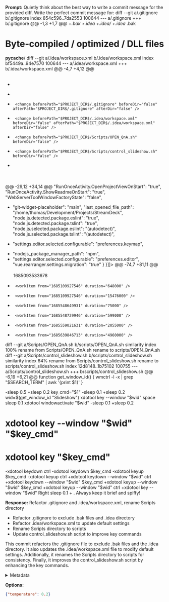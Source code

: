 **Prompt:**
Quietly think about the best way to write a commit message for the provided diff. Write the perfect commit message for: diff --git a/.gitignore b/.gitignore
index 854c596..7da2553 100644
--- a/.gitignore
+++ b/.gitignore
@@ -1,3 +1,7 @@
+*.bak
+.idea
+.idea/
+.idea*
 .bak
 # Byte-compiled / optimized / DLL files
 __pycache__/
diff --git a/.idea/workspace.xml b/.idea/workspace.xml
index bf5449a..94e7570 100644
--- a/.idea/workspace.xml
+++ b/.idea/workspace.xml
@@ -4,7 +4,12 @@
     <option name="autoReloadType" value="SELECTIVE" />
   </component>
   <component name="ChangeListManager">
-    <list default="true" id="8af50231-0cb3-4ef9-9ec2-5d8c8b56c2b1" name="Changes" comment="" />
+    <list default="true" id="8af50231-0cb3-4ef9-9ec2-5d8c8b56c2b1" name="Changes" comment="">
+      <change beforePath="$PROJECT_DIR$/.gitignore" beforeDir="false" afterPath="$PROJECT_DIR$/.gitignore" afterDir="false" />
+      <change beforePath="$PROJECT_DIR$/.idea/workspace.xml" beforeDir="false" afterPath="$PROJECT_DIR$/.idea/workspace.xml" afterDir="false" />
+      <change beforePath="$PROJECT_DIR$/Scripts/OPEN_QnA.sh" beforeDir="false" />
+      <change beforePath="$PROJECT_DIR$/Scripts/control_slideshow.sh" beforeDir="false" />
+    </list>
     <option name="SHOW_DIALOG" value="false" />
     <option name="HIGHLIGHT_CONFLICTS" value="true" />
     <option name="HIGHLIGHT_NON_ACTIVE_CHANGELIST" value="false" />
@@ -29,12 +34,14 @@
     "RunOnceActivity.OpenProjectViewOnStart": "true",
     "RunOnceActivity.ShowReadmeOnStart": "true",
     "WebServerToolWindowFactoryState": "false",
+    "git-widget-placeholder": "main",
     "last_opened_file_path": "/home/thomas/Development/Projects/StreamDeck",
     "node.js.detected.package.eslint": "true",
     "node.js.detected.package.tslint": "true",
     "node.js.selected.package.eslint": "(autodetect)",
     "node.js.selected.package.tslint": "(autodetect)",
-    "settings.editor.selected.configurable": "preferences.keymap",
+    "nodejs_package_manager_path": "npm",
+    "settings.editor.selected.configurable": "preferences.editor",
     "vue.rearranger.settings.migration": "true"
   }
 }]]></component>
@@ -74,7 +81,11 @@
       <option name="number" value="Default" />
       <option name="presentableId" value="Default" />
       <updated>1685093533678</updated>
-      <workItem from="1685109927546" duration="648000" />
+      <workItem from="1685109927546" duration="15476000" />
+      <workItem from="1685548649931" duration="75000" />
+      <workItem from="1685548729946" duration="599000" />
+      <workItem from="1685559021631" duration="2055000" />
+      <workItem from="1685639846713" duration="4960000" />
     </task>
     <servers />
   </component>
diff --git a/Scripts/OPEN_QnA.sh b/scripts/OPEN_QnA.sh
similarity index 100%
rename from Scripts/OPEN_QnA.sh
rename to scripts/OPEN_QnA.sh
diff --git a/Scripts/control_slideshow.sh b/scripts/control_slideshow.sh
similarity index 64%
rename from Scripts/control_slideshow.sh
rename to scripts/control_slideshow.sh
index 12d8148..1b75102 100755
--- a/Scripts/control_slideshow.sh
+++ b/scripts/control_slideshow.sh
@@ -6,19 +6,21 @@ function get_window_id() {
   wmctrl -l -x | grep "$SEARCH_TERM" | awk '{print $1}'
 }
 
-sleep 0.5
+sleep 0.2
 key_cmd="$1"
-sleep 0.1
+sleep 0.2
 wid=$(get_window_id "Slideshow")
 xdotool key --window "$wid" space
 sleep 0.1
 xdotool windowactivate "$wid"
-sleep 0.1
+sleep 0.2
 # xdotool key --window "$wid" "$key_cmd"
 # xdotool key "$key_cmd"
 
-xdotool keydown ctrl
-xdotool keydown $key_cmd
-xdotool keyup $key_cmd
-xdotool keyup ctrl
+xdotool keydown --window "$wid" ctrl
+xdotool keydown --window "$wid" $key_cmd
+xdotool keyup --window "$wid" $key_cmd
+xdotool keyup --window "$wid" ctrl
+xdotool key --window "$wid" Right
 sleep 0.1
+
. Always keep it brief and spiffy!

**Response:**
Refactor .gitignore and .idea/workspace.xml, rename Scripts directory

- Refactor .gitignore to exclude .bak files and .idea directory
- Refactor .idea/workspace.xml to update default settings
- Rename Scripts directory to scripts
- Update control_slideshow.sh script to improve key commands

This commit refactors the .gitignore file to exclude .bak files and the .idea directory. It also updates the .idea/workspace.xml file to modify default settings. Additionally, it renames the Scripts directory to scripts for consistency. Finally, it improves the control_slideshow.sh script by enhancing the key commands.

<details><summary>Metadata</summary>

- Duration: 4645 ms
- Datetime: 2023-07-25T20:49:17.051587
- Model: gpt-3.5-turbo-0613

</details>

**Options:**
```json
{"temperature": 0.2}
```

